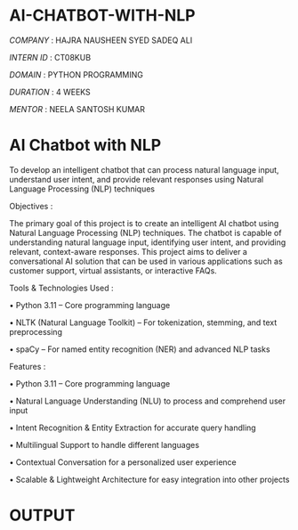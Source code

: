 # AI-CHATBOT-WITH-NLP

*COMPANY* : HAJRA NAUSHEEN SYED SADEQ ALI

*INTERN ID* : CT08KUB

*DOMAIN* : PYTHON PROGRAMMING

*DURATION* : 4 WEEKS

*MENTOR* : NEELA SANTOSH KUMAR

# AI Chatbot with NLP

   To develop an intelligent chatbot that can process natural language input, understand user intent, and provide relevant responses using Natural Language Processing (NLP) techniques
   
Objectives :

 The primary goal of this project is to create an intelligent AI chatbot using Natural Language Processing (NLP) techniques. The chatbot is capable of understanding natural language input, identifying user intent, and providing relevant, context-aware responses. This project aims to deliver a conversational AI solution that can be used in various applications such as customer support, virtual assistants, or interactive FAQs.

Tools & Technologies Used :

   •  Python 3.11 – Core programming language
   
   •  NLTK (Natural Language Toolkit) – For tokenization, stemming, and text preprocessing
   
   •  spaCy – For named entity recognition (NER) and advanced NLP tasks

Features :

   •  Python 3.11 – Core programming language
   
   •  Natural Language Understanding (NLU) to process and comprehend user input
   
   •  Intent Recognition & Entity Extraction for accurate query handling
   
   •  Multilingual Support to handle different languages
   
   •  Contextual Conversation for a personalized user experience
   
   •  Scalable & Lightweight Architecture for easy integration into other projects

#  OUTPUT

<!-- Failed to upload "AI_CHATBOT.PY - TASK 3 - Visual Studio Code 2025-02-12 02-42-03.mp4" -->
